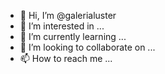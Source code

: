 - 👋 Hi, I’m @galerialuster
- 👀 I’m interested in ...
- 🌱 I’m currently learning ...
- 💞️ I’m looking to collaborate on ...
- 📫 How to reach me ...

<!---
galerialuster/galerialuster is a ✨ special ✨ repository because its `README.md` (this file) appears on your GitHub profile.
You can click the Preview link to take a look at your changes.
--->
